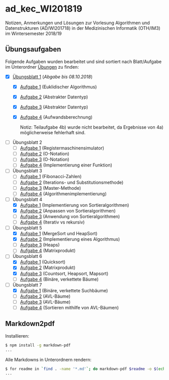 # ad_kec_WI201819

Notizen, Anmerkungen und Lösungen zur Vorlesung Algorithmen und Datenstrukturen (AD/WI201718) in der Medizinischen Informatik (OTH/IM3) im Wintersemester 2018/19

## Übungsaufgaben

Folgende Aufgaben wurden bearbeitet und sind sortiert nach Blatt/Aufgabe im Unterordner [Übungen](/uebungen) zu finden:

- [x] [Übungsblatt 1](/uebungen/blatt_01/) (_Abgabe bis 08.10.2018_)
  - [x] [Aufgabe 1](/uebungen/blatt_01/aufgabe_01/) (Euklidischer Algorithmus)
  - [x] [Aufgabe 2](/uebungen/blatt_01/aufgabe_02/) (Abstrakter Datentyp)
  - [x] [Aufgabe 3](/uebungen/blatt_01/aufgabe_03/) (Abstrakter Datentyp)
  - [x] [Aufgabe 4](/uebungen/blatt_01/aufgabe_04/) (Aufwandsberechnung)

    Notiz: Teilaufgabe 4b) wurde nicht bearbeitet, da Ergebnisse von 4a) möglicherweise fehlerhaft sind.

- [ ] Übungsblatt 2
  - [ ] [Aufgabe 1](/uebungen/blatt_02/aufgabe_01/) (Registermaschinensimulator)
  - [ ] [Aufgabe 2](/uebungen/blatt_02/aufgabe_02/) (O-Notation)
  - [ ] [Aufgabe 3](/uebungen/blatt_02/aufgabe_03/) (O-Notation)
  - [ ] [Aufgabe 4](/uebungen/blatt_02/aufgabe_04/) (Implementierung einer Funktion)

- [ ] Übungsblatt 3
  - [ ] [Aufgabe 1](/uebungen/blatt_03/aufgabe_01/) (Fibonacci-Zahlen)
  - [ ] [Aufgabe 2](/uebungen/blatt_03/aufgabe_02/) (Iterations- und Substitutionsmethode)
  - [ ] [Aufgabe 3](/uebungen/blatt_03/aufgabe_03/) (Master-Methode)
  - [ ] [Aufgabe 4](/uebungen/blatt_03/aufgabe_04/) (Algorithmenimplementierung)

- [ ] Übungsblatt 4
  - [x] [Aufgabe 1](/uebungen/blatt_04/aufgabe_01/) (Implementierung von Sortieralgorithmen)
  - [x] [Aufgabe 2](/uebungen/blatt_04/aufgabe_02/) (Anpassen von Sortieralgorithmen)
  - [ ] [Aufgabe 3](/uebungen/blatt_04/aufgabe_03/) (Anwendung von Sortieralgorithmen)
  - [ ] [Aufgabe 4](/uebungen/blatt_04/aufgabe_04/) (Iterativ vs rekursiv)

- [ ] Übungsblatt 5
  - [x] [Aufgabe 1](/uebungen/blatt_05/aufgabe_01/) (MergeSort und HeapSort)
  - [x] [Aufgabe 2](/uebungen/blatt_05/aufgabe_02/) (Implementierung eines Algorithmus)
  - [ ] [Aufgabe 3](/uebungen/blatt_05/aufgabe_03/) (Heaps)
  - [ ] [Aufgabe 4](/uebungen/blatt_05/aufgabe_04/) (Matrixprodukt)

- [ ] Übungsblatt 6
  - [x] [Aufgabe 1](/uebungen/blatt_06/aufgabe_01/) (Quicksort)
  - [x] [Aufgabe 2](/uebungen/blatt_06/aufgabe_02/) (Matrixprodukt)
  - [x] [Aufgabe 3](/uebungen/blatt_06/aufgabe_03/) (Countsort, Heapsort, Mapsort)
  - [ ] [Aufgabe 4](/uebungen/blatt_06/aufgabe_04/) (Binäre, verkettete Bäume)

- [ ] Übungsblatt 7
  - [x] [Aufgabe 1](/uebungen/blatt_07/aufgabe_01/) (Binäre, verkettete Suchbäume)
  - [ ] [Aufgabe 2](/uebungen/blatt_07/aufgabe_02/) (AVL-Bäume)
  - [ ] [Aufgabe 3](/uebungen/blatt_07/aufgabe_03/) (AVL-Bäume)
  - [ ] [Aufgabe 4](/uebungen/blatt_07/aufgabe_04/) (Sortieren mithilfe von AVL-Bäumen)

## Markdown2pdf

Installieren:

```bash
$ npm install -g markdown-pdf
...
```

Alle Markdowns in Unterordnern rendern:

```bash
$ for readme in `find . -name '*.md'`; do markdown-pdf $readme -o $(echo $readme | sed 's/README.md/Abgabe.pdf/g'); done
...
```